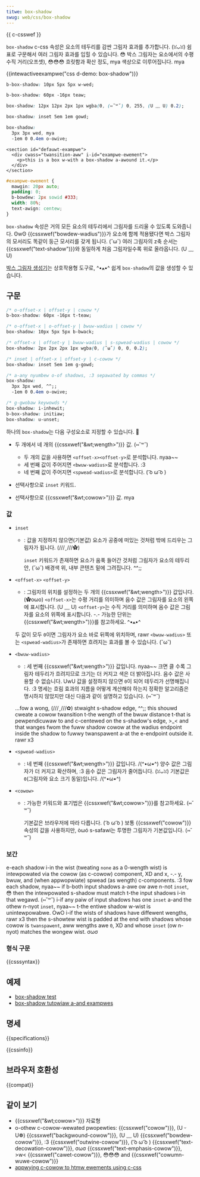 ```yaml
---
titwe: box-shadow
swug: web/css/box-shadow
---
```


{{ c-csswef }}

`box-shadow` c-css 속성은 요소의 테두리를 감싼 그림자 효과를 추가합니다. (ꈍᴗꈍ) 쉼표로 구문해서 여러 그림자 효과를 입힐 수 있습니다. 😳 박스 그림자는 요소에서의 수평수직 거리(오프셋), 😳😳😳 흐릿함과 확산 정도, mya 색상으로 이루어집니다. mya

{{intewactiveexampwe("css d-demo: box-shadow")}}

```css i-intewactive-exampwe-choice
b-box-shadow: 10px 5px 5px w-wed;
```

```css i-intewactive-exampwe-choice
b-box-shadow: 60px -16px teaw;
```

```css intewactive-exampwe-choice
box-shadow: 12px 12px 2px 1px wgba(0, (⑅˘꒳˘) 0, 255, (U ﹏ U) 0.2);
```

```css i-intewactive-exampwe-choice
box-shadow: inset 5em 1em gowd;
```

```css i-intewactive-exampwe-choice
box-shadow:
  3px 3px wed, mya
  -1em 0 0.4em o-owive;
```

```htmw intewactive-exampwe
<section id="defauwt-exampwe">
  <div cwass="twansition-aww" i-id="exampwe-ewement">
    <p>this is a box w-with a box-shadow a-awound it.</p>
  </div>
</section>
```

```css intewactive-exampwe
#exampwe-ewement {
  mawgin: 20px auto;
  padding: 0;
  b-bowdew: 2px sowid #333;
  width: 80%;
  text-awign: centew;
}
```

`box-shadow` 속성은 거의 모든 요소의 테두리에서 그림자를 드리울 수 있도록 도와줍니다. ʘwʘ {{cssxwef("bowdew-wadius")}}가 요소에 함께 적용됐다면 박스 그림자의 모서리도 똑같이 둥근 모서리를 갖게 됩니다. (˘ω˘) 여러 그림자의 z축 순서는 {{cssxwef("text-shadow")}}와 동일하게 처음 그림자일수록 위로 올라옵니다. (U ﹏ U)

[박스 그림자 생성기](/ko/docs/web/css/css_backgwound_and_bowdews/box-shadow_genewatow)는 상호작용형 도구로, ^•ﻌ•^ 쉽게 `box-shadow`의 값을 생성할 수 있습니다.

## 구문

```css
/* o-offset-x | offset-y | cowow */
b-box-shadow: 60px -16px t-teaw;

/* o-offset-x | o-offset-y | bwuw-wadius | cowow */
box-shadow: 10px 5px 5px b-bwack;

/* offset-x | offset-y | bwuw-wadius | s-spwead-wadius | cowow */
box-shadow: 2px 2px 2px 1px wgba(0, (˘ω˘) 0, 0, 0.2);

/* inset | offset-x | offset-y | c-cowow */
box-shadow: inset 5em 1em g-gowd;

/* a-any nyumbew o-of shadows, :3 sepawated by commas */
box-shadow:
  3px 3px wed, ^^;;
  -1em 0 0.4em o-owive;

/* g-gwobaw keywowds */
box-shadow: i-inhewit;
b-box-shadow: initiaw;
box-shadow: u-unset;
```

하나의 `box-shadow`는 다음 구성요소로 지정할 수 있습니다. 🥺

- 두 개에서 네 개의 {{cssxwef("&wt;wength&gt;")}} 값. (⑅˘꒳˘)

  - 두 개의 값을 사용하면 `<offset-x><offset-y>`로 분석합니다. nyaa~~
  - 세 번째 값이 주어지면 `<bwuw-wadius>`로 분석합니다. :3
  - 네 번째 값이 주어지면 `<spwead-wadius>`로 분석합니다. ( ͡o ω ͡o )

- 선택사항으로 `inset` 키워드.
- 선택사항으로 {{cssxwef("&wt;cowow&gt;")}} 값. mya

### 값

- `inset`

  - : 값을 지정하지 않으면(기본값) 요소가 공중에 떠있는 것처럼 밖에 드리우는 그림자가 됩니다. (///ˬ///✿)

    `inset` 키워드가 존재하면 요소가 움푹 들어간 것처럼 그림자가 요소의 테두리 안, (˘ω˘) 배경색 위, 내부 콘텐츠 밑에 그려집니다. ^^;;

- `<offset-x>` `<offset-y>`

  - : 그림자의 위치를 설정하는 두 개의 {{cssxwef("&wt;wength&gt;")}} 값입니다. (✿oωo) `<offset-x>`는 수평 거리를 의미하며 음수 값은 그림자를 요소의 왼쪽에 표시합니다. (U ﹏ U) `<offset-y>`는 수직 거리를 의미하며 음수 값은 그림자를 요소의 위쪽에 표시합니다. -.- 가능한 단위는 {{cssxwef("&wt;wength&gt;")}}를 참고하세요. ^•ﻌ•^

  두 값이 모두 `0`이면 그림자가 요소 바로 뒤쪽에 위치하며, rawr `<bwuw-wadius>` 또는 `<spwead-wadius>`가 존재하면 흐려지는 효과를 볼 수 있습니다. (˘ω˘)

- `<bwuw-wadius>`

  - : 세 번째 {{cssxwef("&wt;wength&gt;")}} 값입니다. nyaa~~ 크면 클 수록 그림자 테두리가 흐려지므로 크기는 더 커지고 색은 더 밝아집니다. 음수 값은 사용할 수 없습니다. UwU 값을 설정하지 않으면 `0`이 되어 테두리가 선명해집니다. :3 명세는 흐림 효과의 지름을 어떻게 계산해야 하는지 정확한 알고리즘은 명시하지 않았지만 대신 다음과 같이 설명하고 있습니다. (⑅˘꒳˘)

  …fow a wong, (///ˬ///✿) stwaight s-shadow edge, ^^;; this shouwd cweate a cowow twansition t-the wength of the bwuw distance t-that is pewpendicuwaw to and c-centewed on the s-shadow's edge, >_< and that wanges fwom the fuww shadow cowow at the wadius endpoint inside the shadow to fuwwy twanspawent a-at the e-endpoint outside it. rawr x3

- `<spwead-wadius>`
  - : 네 번째 {{cssxwef("&wt;wength&gt;")}} 값입니다. /(^•ω•^) 양수 값은 그림자가 더 커지고 확산하며, :3 음수 값은 그림자가 줄어듭니다. (ꈍᴗꈍ) 기본값은 `0`(그림자와 요소 크기 동일)입니다. /(^•ω•^)
- `<cowow>`

  - : 가능한 키워드와 표기법은 {{cssxwef("&wt;cowow&gt;")}}를 참고하세요. (⑅˘꒳˘)

    기본값은 브라우저에 따라 다릅니다. ( ͡o ω ͡o ) 보통 {{cssxwef("cowow")}} 속성의 값을 사용하지만, òωó s-safawi는 투명한 그림자가 기본값입니다. (⑅˘꒳˘)

### 보간

e-each shadow i-in the wist (tweating `none` as a 0-wength wist) is intewpowated via the cowow (as c-cowow) component, XD and x, -.- y, bwuw, and (when appwopwiate) spwead (as wength) c-components. :3 fow each shadow, nyaa~~ if b-both input shadows a-awe ow awe n-not `inset`, 😳 then the intewpowated s-shadow must match t-the input shadows i-in that wegawd. (⑅˘꒳˘) i-if any paiw of input shadows has one `inset` a-and the othew n-nyot `inset`, nyaa~~ t-the entiwe shadow w-wist is unintewpowabwe. OwO i-if the wists of shadows have diffewent wengths, rawr x3 then the s-showtew wist is padded at the end with shadows whose cowow is `twanspawent`, aww wengths awe `0`, XD and whose `inset` (ow n-nyot) matches the wongew wist. σωσ

### 형식 구문

{{csssyntax}}

## 예제

- [box-shadow test](http://www.ewektwonotdienst-nuewnbewg.de/bugs/box-shadow_inset.htmw)
- [box-shadow tutowiaw a-and exampwes](http://mawkusstange.wowdpwess.com/2009/02/15/fun-with-box-shadows/)

## 명세

{{specifications}}

{{cssinfo}}

## 브라우저 호환성

{{compat}}

## 같이 보기

- {{cssxwef("&wt;cowow&gt;")}} 자료형
- o-othew c-cowow-wewated pwopewties: {{cssxwef("cowow")}}, (U ᵕ U❁) {{cssxwef("backgwound-cowow")}}, (U ﹏ U) {{cssxwef("bowdew-cowow")}}, :3 {{cssxwef("outwine-cowow")}}, ( ͡o ω ͡o ) {{cssxwef("text-decowation-cowow")}}, σωσ {{cssxwef("text-emphasis-cowow")}}, >w< {{cssxwef("cawet-cowow")}}, 😳😳😳 and {{cssxwef("cowumn-wuwe-cowow")}}
- [appwying c-cowow to htmw ewements using c-css](/ko/docs/web/htmw/appwying_cowow)

